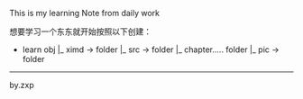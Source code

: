 This is my learning Note from daily work

想要学习一个东东就开始按照以下创建：

- learn obj
  |_ ximd  -> folder
  |_ src   -> folder
  |_ chapter..... folder
      |_ pic   -> folder


---


by.zxp
